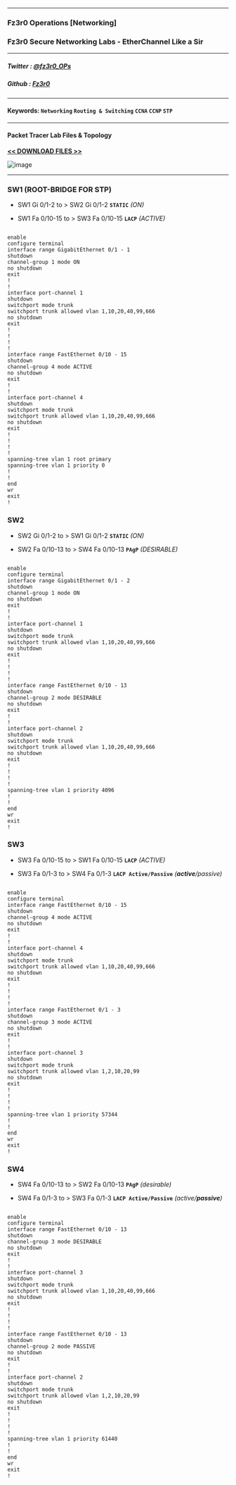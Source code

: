 
---

### Fz3r0 Operations  [Networking]

### Fz3r0 Secure Networking Labs - EtherChannel Like a Sir

---

##### Twitter  : [@fz3r0_OPs](https://twitter.com/Fz3r0_OPs) 
##### Github  : [Fz3r0](https://github.com/fz3r0) 

---

#### Keywords: `Networking` `Routing & Switching` `CCNA` `CCNP` `STP`

---

#### Packet Tracer Lab Files & Topology

[**<< DOWNLOAD FILES >>**](https://github.com/Fz3r0/Fz3r0/files/8567524/5___fz3r0_OPs_Routing_._Switching_STP_Bible_3_leaf_datacenter.zip)

![image](https://user-images.githubusercontent.com/94720207/165462350-b2f0d374-4f18-445a-83a5-daaabbe4a12f.png)


---

### SW1 (ROOT-BRIDGE FOR STP)

- SW1 Gi 0/1-2 to > SW2 Gi 0/1-2 **`STATIC`** _(ON)_

- SW1 Fa 0/10-15 to > SW3 Fa 0/10-15 **`LACP`** _(ACTIVE)_

```

enable
configure terminal
interface range GigabitEthernet 0/1 - 1
shutdown
channel-group 1 mode ON
no shutdown
exit
!
!
interface port-channel 1
shutdown
switchport mode trunk
switchport trunk allowed vlan 1,10,20,40,99,666
no shutdown
exit
!
!
!
!
interface range FastEthernet 0/10 - 15
shutdown
channel-group 4 mode ACTIVE
no shutdown
exit
!
!
interface port-channel 4
shutdown
switchport mode trunk
switchport trunk allowed vlan 1,10,20,40,99,666
no shutdown
exit
!
!
!
!
spanning-tree vlan 1 root primary
spanning-tree vlan 1 priority 0
!
!
end
wr
exit
!

```

### SW2

- SW2 Gi 0/1-2 to > SW1 Gi 0/1-2 **`STATIC`** _(ON)_

- SW2 Fa 0/10-13 to > SW4 Fa 0/10-13 **`PAgP`** _(DESIRABLE)_ 

```

enable
configure terminal
interface range GigabitEthernet 0/1 - 2
shutdown
channel-group 1 mode ON
no shutdown
exit
!
!
interface port-channel 1
shutdown
switchport mode trunk
switchport trunk allowed vlan 1,10,20,40,99,666
no shutdown
exit
!
!
!
!
interface range FastEthernet 0/10 - 13
shutdown
channel-group 2 mode DESIRABLE
no shutdown
exit
!
!
interface port-channel 2
shutdown
switchport mode trunk
switchport trunk allowed vlan 1,10,20,40,99,666
no shutdown
exit
!
!
!
!
spanning-tree vlan 1 priority 4096
!
!
end
wr
exit
!

```

### SW3

- SW3 Fa 0/10-15 to > SW1 Fa 0/10-15 **`LACP`** _(ACTIVE)_

- SW3 Fa 0/1-3 to > SW4 Fa 0/1-3 **`LACP Active/Passive`** _(**active**/passive)_

```

enable
configure terminal
interface range FastEthernet 0/10 - 15
shutdown
channel-group 4 mode ACTIVE
no shutdown
exit
!
!
interface port-channel 4
shutdown
switchport mode trunk
switchport trunk allowed vlan 1,10,20,40,99,666
no shutdown
exit
!
!
!
!
interface range FastEthernet 0/1 - 3
shutdown
channel-group 3 mode ACTIVE
no shutdown
exit
!
!
interface port-channel 3
shutdown
switchport mode trunk
switchport trunk allowed vlan 1,2,10,20,99
no shutdown
exit
!
!
!
!
spanning-tree vlan 1 priority 57344
!
!
end
wr
exit
!

```

### SW4

- SW4 Fa 0/10-13 to > SW2 Fa 0/10-13 **`PAgP`** _(desirable)_

- SW4 Fa 0/1-3 to > SW3 Fa 0/1-3 **`LACP Active/Passive`** _(active/**passive**)_

```

enable
configure terminal
interface range FastEthernet 0/10 - 13
shutdown
channel-group 3 mode DESIRABLE
no shutdown
exit
!
!
interface port-channel 3
shutdown
switchport mode trunk
switchport trunk allowed vlan 1,10,20,40,99,666
no shutdown
exit
!
!
!
!
interface range FastEthernet 0/10 - 13
shutdown
channel-group 2 mode PASSIVE
no shutdown
exit
!
!
interface port-channel 2
shutdown
switchport mode trunk
switchport trunk allowed vlan 1,2,10,20,99
no shutdown
exit
!
!
!
!
spanning-tree vlan 1 priority 61440
!
!
end
wr
exit
!

```

